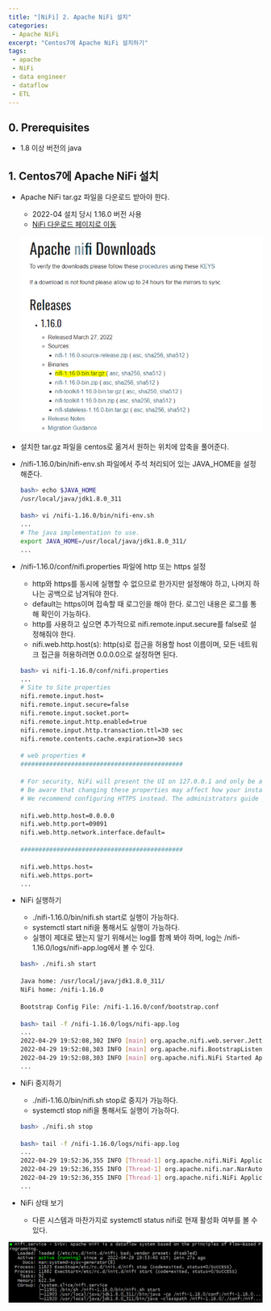 ```yaml
---
title: "[NiFi] 2. Apache NiFi 설치"
categories:
 - Apache NiFi
excerpt: "Centos7에 Apache NiFi 설치하기"
tags:
 - apache
 - NiFi
 - data engineer
 - dataflow
 - ETL
---
```

## 0. Prerequisites
- 1.8 이상 버전의 java

## 1. Centos7에 Apache NiFi 설치
- Apache NiFi tar.gz 파일을 다운로드 받아야 한다.
    - 2022-04 설치 당시 1.16.0 버전 사용
    - [NiFi 다운로드 페이지로 이동](https://nifi.apache.org/download.html)

    ![nifi download](/assets/nifi_image/nifidownload.PNG)

- 설치한 tar.gz 파일을 centos로 옮겨서 원하는 위치에 압축을 풀어준다.
- /nifi-1.16.0/bin/nifi-env.sh 파일에서 주석 처리되어 있는 JAVA_HOME을 설정해준다.
    ```bash
    bash> echo $JAVA_HOME
    /usr/local/java/jdk1.8.0_311

    bash> vi /nifi-1.16.0/bin/nifi-env.sh
    ...
    # The java implementation to use.
    export JAVA_HOME=/usr/local/java/jdk1.8.0_311/
    ...
    ```
- /nifi-1.16.0/conf/nifi.properties 파일에 http 또는 https 설정
    - http와 https를 동시에 실행할 수 없으므로 한가지만 설정해야 하고, 나머지 하나는 공백으로 남겨둬야 한다.
    - default는 https이며 접속할 때 로그인을 해야 한다. 로그인 내용은 로그를 통해 확인이 가능하다.
    - http를 사용하고 싶으면 추가적으로 nifi.remote.input.secure를 false로 설정해줘야 한다.
    - nifi.web.http.host(s): http(s)로 접근을 허용할 host 이름이며, 모든 네트워크 접근을 허용하려면 0.0.0.0으로 설정하면 된다.
    ```bash
    bash> vi nifi-1.16.0/conf/nifi.properties
    ...
    # Site to Site properties
    nifi.remote.input.host=
    nifi.remote.input.secure=false
    nifi.remote.input.socket.port=
    nifi.remote.input.http.enabled=true
    nifi.remote.input.http.transaction.ttl=30 sec
    nifi.remote.contents.cache.expiration=30 secs

    # web properties #
    #############################################

    # For security, NiFi will present the UI on 127.0.0.1 and only be accessible through this loopback interface.
    # Be aware that changing these properties may affect how your instance can be accessed without any restriction.
    # We recommend configuring HTTPS instead. The administrators guide provides instructions on how to do this.

    nifi.web.http.host=0.0.0.0
    nifi.web.http.port=09091
    nifi.web.http.network.interface.default=

    #############################################

    nifi.web.https.host=
    nifi.web.https.port=
    ...
    ```
- NiFi 실행하기
    - ./nifi-1.16.0/bin/nifi.sh start로 실행이 가능하다.
    - systemctl start nifi을 통해서도 실행이 가능하다.
    - 실행이 제대로 됐는지 알기 위해서는 log를 함께 봐야 하며, log는 /nifi-1.16.0/logs/nifi-app.log에서 볼 수 있다.
    ```bash
    bash> ./nifi.sh start

    Java home: /usr/local/java/jdk1.8.0_311/
    NiFi home: /nifi-1.16.0

    Bootstrap Config File: /nifi-1.16.0/conf/bootstrap.conf

    bash> tail -f /nifi-1.16.0/logs/nifi-app.log
    ...
    2022-04-29 19:52:08,302 INFO [main] org.apache.nifi.web.server.JettyServer http://0.0.0.0:1633/nifi
    2022-04-29 19:52:08,303 INFO [main] org.apache.nifi.BootstrapListener Successfully initiated communication with Bootstrap
    2022-04-29 19:52:08,303 INFO [main] org.apache.nifi.NiFi Started Application Controller in 9.825 seconds (9825205493 ns)
    ...
    ```
- NiFi 중지하기
    - ./nifi-1.16.0/bin/nifi.sh stop로 중지가 가능하다.
    - systemctl stop nifi을 통해서도 실행이 가능하다.
    ```bash
    bash> ./nifi.sh stop

    bash> tail -f /nifi-1.16.0/logs/nifi-app.log
    ...
    2022-04-29 19:52:36,355 INFO [Thread-1] org.apache.nifi.NiFi Application Server shutdown started
    2022-04-29 19:52:36,355 INFO [Thread-1] org.apache.nifi.nar.NarAutoLoader NAR Auto-Loader stopped
    2022-04-29 19:52:36,355 INFO [Thread-1] org.apache.nifi.NiFi Application Server shutdown completed
    ...
    ```
- NiFi 상태 보기
    - 다른 시스템과 마찬가지로 systemctl status nifi로 현재 활성화 여부를 볼 수 있다.

![nifi download](/assets/nifi_image/status.PNG)
